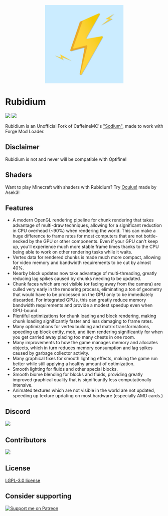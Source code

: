 <p align="center">
  <img src="Logo.jpeg" width="250">
</p>

# Rubidium
[![](http://cf.way2muchnoise.eu/short_rubidium_downloads.svg)](https://www.curseforge.com/minecraft/mc-mods/rubidium)
[![](http://cf.way2muchnoise.eu/versions/Available%20for_rubidium_full.svg)](https://www.curseforge.com/minecraft/mc-mods/rubidium/files)

Rubidium is an Unofficial Fork of CaffeineMC's ["Sodium"](https://modrinth.com/mod/sodium), made to work with Forge Mod Loader.

## Disclaimer
Rubidium is not and never will be compatible with Optifine!


## Shaders
Want to play Minecraft with shaders with Rubidium? Try [Oculus!](https://www.curseforge.com/minecraft/mc-mods/oculus) made by Asek3!

## Features
* A modern OpenGL rendering pipeline for chunk rendering that takes advantage of multi-draw techniques, allowing for a significant reduction in CPU overhead (~90%) when rendering the world. This can make a huge difference to frame rates for most computers that are not bottle-necked by the GPU or other components. Even if your GPU can't keep up, you'll experience much more stable frame times thanks to the CPU being able to work on other rendering tasks while it waits.
* Vertex data for rendered chunks is made much more compact, allowing for video memory and bandwidth requirements to be cut by almost 40%.
* Nearby block updates now take advantage of multi-threading, greatly reducing lag spikes caused by chunks needing to be updated.
* Chunk faces which are not visible (or facing away from the camera) are culled very early in the rendering process, eliminating a ton of geometry that would have to be processed on the GPU only to be immediately discarded. For integrated GPUs, this can greatly reduce memory bandwidth requirements and provide a modest speedup even when GPU-bound.
* Plentiful optimizations for chunk loading and block rendering, making chunk loading significantly faster and less damaging to frame rates.
* Many optimizations for vertex building and matrix transformations, speeding up block entity, mob, and item rendering significantly for when you get carried away placing too many chests in one room.
* Many improvements to how the game manages memory and allocates objects, which in turn reduces memory consumption and lag spikes caused by garbage collector activity.
* Many graphical fixes for smooth lighting effects, making the game run better while still applying a healthy amount of optimization.
* Smooth lighting for fluids and other special blocks.
* Smooth biome blending for blocks and fluids, providing greatly improved graphical quality that is significantly less computationally intensive.
* Animated textures which are not visible in the world are not updated, speeding up texture updating on most hardware (especially AMD cards.)

## Discord
[![](https://dcbadge.vercel.app/api/server/UCsyn5RS4s)](https://discord.gg/UCsyn5RS4s)

## Contributors
<a href="https://github.com/Asek3/Rubidium/graphs/contributors">
  <img src="https://contrib.rocks/image?repo=Asek3/Rubidium" />
</a>

## License

[LGPL-3.0 license](https://github.com/Asek3/Rubidium/blob/1.18/dev/LICENSE)

## Consider supporting 
[![Support me on Patreon](https://img.shields.io/endpoint.svg?url=https%3A%2F%2Fshieldsio-patreon.vercel.app%2Fapi%3Fusername%3Dasek3%26type%3Dpatrons&style=for-the-badge)](https://patreon.com/asek3)
